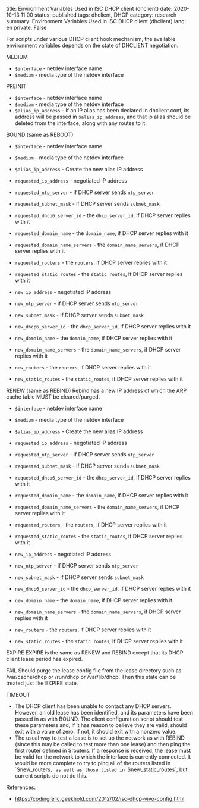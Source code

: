 title: Environment Variables Used in ISC DHCP client (dhclient)
date: 2020-10-13 11:00
status: published
tags: dhclient, DHCP
category: research
summary: Environment Variables Used in ISC DHCP client (dhclient)
lang: en
private: False


For scripts under various DHCP client hook mechanism, the available
environment variables depends on the state of DHCLIENT negotiation.


MEDIUM
  - `$interface` - netdev interface name
  - `$medium` - media type of the netdev interface

PREINIT
  - `$interface` - netdev interface name
  - `$medium` - media type of the netdev interface
  - `$alias_ip_address` - If an IP alias has been declared in dhclient.conf, its address will be passed in `$alias_ip_address`, and that ip alias should be deleted from the interface, along with any routes to it.

BOUND (same as REBOOT)
  - `$interface` - netdev interface name
  - `$medium` - media type of the netdev interface
  - `$alias_ip_address` - Create the new alias IP address
  - `requested_ip_address` - negotiated IP address
  - `requested_ntp_server` - if DHCP server sends `ntp_server`
  - `requested_subnet_mask` - if DHCP server sends `subnet_mask`
  - `requested_dhcp6_server_id` - the `dhcp_server_id`, if DHCP server replies with it
  - `requested_domain_name` - the `domain_name`, if DHCP server replies with it
  - `requested_domain_name_servers` - the `domain_name_servers`, if DHCP server replies with it
  - `requested_routers` - the `routers`, if DHCP server replies with it
  - `requested_static_routes` - the `static_routes`, if DHCP server replies with it

  - `new_ip_address` - negotiated IP address
  - `new_ntp_server` - if DHCP server sends `ntp_server`
  - `new_subnet_mask` - if DHCP server sends `subnet_mask`
  - `new_dhcp6_server_id` - the `dhcp_server_id`, if DHCP server replies with it
  - `new_domain_name` - the `domain_name`, if DHCP server replies with it
  - `new_domain_name_servers` - the `domain_name_servers`, if DHCP server replies with it
  - `new_routers` - the `routers`, if DHCP server replies with it
  - `new_static_routes` - the `static_routes`, if DHCP server replies with it

RENEW (same as REBIND)
Rebind has a new IP address of which the ARP cache table MUST be cleared/purged.
  - `$interface` - netdev interface name
  - `$medium` - media type of the netdev interface
  - `$alias_ip_address` - Create the new alias IP address
  - `requested_ip_address` - negotiated IP address
  - `requested_ntp_server` - if DHCP server sends `ntp_server`
  - `requested_subnet_mask` - if DHCP server sends `subnet_mask`
  - `requested_dhcp6_server_id` - the `dhcp_server_id`, if DHCP server replies with it
  - `requested_domain_name` - the `domain_name`, if DHCP server replies with it
  - `requested_domain_name_servers` - the `domain_name_servers`, if DHCP server replies with it
  - `requested_routers` - the `routers`, if DHCP server replies with it
  - `requested_static_routes` - the `static_routes`, if DHCP server replies with it

  - `new_ip_address` - negotiated IP address
  - `new_ntp_server` - if DHCP server sends `ntp_server`
  - `new_subnet_mask` - if DHCP server sends `subnet_mask`
  - `new_dhcp6_server_id` - the `dhcp_server_id`, if DHCP server replies with it
  - `new_domain_name` - the `domain_name`, if DHCP server replies with it
  - `new_domain_name_servers` - the `domain_name_servers`, if DHCP server replies with it
  - `new_routers` - the `routers`, if DHCP server replies with it
  - `new_static_routes` - the `static_routes`, if DHCP server replies with it

EXPIRE
EXPIRE is the same as RENEW and REBIND except that its DHCP client lease period has expired.

FAIL
Should purge the lease config file from the lease directory such as /var/cache/dhcp or /run/dhcp or /var/lib/dhcp.  Then this state can be treated just like
EXPIRE state.

TIMEOUT
- The DHCP client has been unable to contact any DHCP servers. However, an old lease has been identified, and its parameters have been passed in as with BOUND. The client configuration script should test these parameters and, if it has reason to believe they are valid, should exit with a value of zero. If not, it should exit with a nonzero value.
- The usual way to test a lease is to set up the network as with REBIND (since this may be called to test more than one lease) and then ping the first router defined in $routers. If a response is received, the lease must be valid for the network to which the interface is currently connected. It would be more complete to try to ping all of the routers listed in `$new_routers`, as well as those listed in `$new_static_routes`, but current scripts do not do this.


References:

- https://codingrelic.geekhold.com/2012/02/isc-dhcp-vivo-config.html
